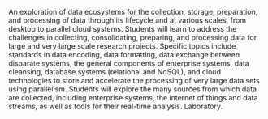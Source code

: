 An exploration of data ecosystems for the collection, storage, preparation, and processing of data through its lifecycle and at various scales, from desktop to parallel cloud systems. Students will learn to address the challenges in collecting, consolidating, preparing, and processing data for large and very large scale research projects. Specific topics include standards in data encoding, data formatting, data exchange between disparate systems, the general components of enterprise systems, data cleansing, database systems (relational and NoSQL), and cloud technologies to store and accelerate the processing of very large data sets using parallelism. Students will explore the many sources from which data are collected, including enterprise systems, the internet of things and data streams, as well as tools for their real-time analysis. Laboratory.
